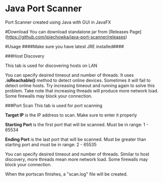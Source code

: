 # Java Port Scanner
Port Scanner created using Java with GUI in JavaFX

#Download
You can download standalone jar from [Releases Page] (https://github.com/jpiechowka/java-port-scanner/releases)

#Usage 
####Make sure you have latest JRE installed####

###Host Discovery

This tab is used for discovering hosts on LAN

You can specify desired timeout and number of threads. It uses **.isReachable()** method to detect online devices. Sometimes it will fail to detect online hosts. Try increasing timeout and running again to solve this problem. Take note that increasing threads will produce more network load. Some firewalls may block your connection.

###Port Scan
This tab is used for port scanning

**Target IP** is the IP address to scan. Make sure to enter it properly

**Starting Port** is the first port that will be scanned. Must be in range: 1 - 65534

**Ending Port** is the last port that will be scanned. Must be greater than starting port and must be in range: 2 - 65535

You can specify desired timeout and number of threads. Similar to host discovery, more threads mean more network load. Some firewalls may block your connection.

When the portscan finishes, a "scan.log" file will be created.
